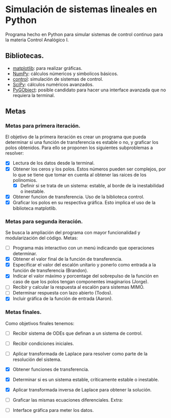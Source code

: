 # Simulación de sistemas lineales en Python
Programa hecho en Python para simular sistemas de control continuo para la
materia Control Analógico I.

## Bibliotecas.
- [matplotlib](https://matplotlib.org/): para realizar gráficas.
- [NumPy](https://numpy.org/): cálculos númericos y simbolicos básicos.
- [control](https://python-control.readthedocs.io/en/0.9.4/): simulación de
    sistemas de control.
- [SciPy](https://scipy.org/): cálculos numéricos avanzados.
- [PyGObject](https://pygobject.readthedocs.io/en/latest/): posible candidato
    para hacer una interface avanzada que no requiera la terminal.

## Metas
### Metas para primera iteración.
El objetivo de la primera iteración es crear un programa que pueda determinar
si una función de transferencia es estable o no, y graficar los polos obtenidos.
Para ello se proponen los siguientes subproblemas a resolver:
- [x] Lectura de los datos desde la terminal.
- [x] Obtener los ceros y los polos. Estos números pueden ser complejos, por lo
    que se tiene que tomar en cuenta al obtener las raices de los polinomios.
    - [x] Definir si se trata de un sistema: estable, al borde de la inestabilidad o inestable.
- [x] Obtener funcion de transferencia. Uso de la biblioteca control.
- [x] Graficar los polos en su respectiva gráfica. Esto implica el uso de la
    biblioteca matplotlib.
### Metas para segunda iteración.
Se busca la ampliación del programa con mayor funcionalidad y modularización del
código.
Metas:
- [ ] Programa más interactivo con un menú indicando que operaciones determinar.
- [x] Obtener el valor final de la función de transferencia.
- [x] Especificar el valor del escalón unitario y ponerlo como entrada a la 
    función de transferencia (Brandon).
- [x] Indicar el valor máximo y porcentage del sobrepulso de la función en 
    caso de que los polos tengan componentes imaginarios (Jorge).
- [ ] Recibir y calcular la respuesta al escalón para sistemas MIMO.
- [ ] Determinar respuesta con lazo abierto (Todos).
- [x] Incluir gráfica de la función de entrada (Aaron).
### Metas finales.
Como objetivos finales tenemos:
- [ ] Recibir sistema de ODEs que definan a un sistema de control.
- [ ] Recibir condiciones iniciales.
- [ ] Aplicar transformada de Laplace para resolver como parte de la resolución
      del sistema.
- [x] Obtener funciones de transferencia.
- [x] Determinar si es un sistema estable, críticamente estable o inestable.
- [x] Aplicar transformada inversa de Laplace para obtener la solución.
- [ ] Graficar las mismas ecuaciones diferenciales.
Extra:
- [ ] Interface gráfica para meter los datos.


